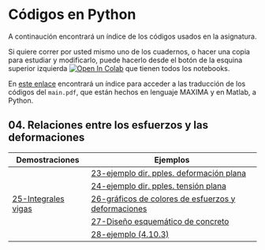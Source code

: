 # Códigos en Python

A continaución encontrará un índice de los códigos usados en la asignatura.

Si quiere correr por usted mismo uno de los cuadernos, o hacer una copia para estudiar y modificarlo, puede hacerlo desde el botón de la esquina superior izquierda <a href="https://colab.research.google.com/?hl=es" target="_parent"><img src="https://colab.research.google.com/assets/colab-badge.svg" alt="Open In Colab"/></a> que tienen todos los notebooks.

En [este enlace](https://github.com/michaelherediaperez/medio_continuo/blob/main/codigos/) encontrará un índice para acceder a las traducción de los códigos del ```main.pdf```, que están hechos en lenguaje MAXIMA y en Matlab, a Python.

## 04. Relaciones entre los esfuerzos y las deformaciones

| Demostraciones                                                        | Ejemplos                                                                          	 |
| ---                                                                   | ---                                                                   	            |
|                                                                       |[23-ejemplo dir. pples. deformación plana](23-(4_8_3)-ejemplo_DP.ipynb)              |
|	                                                                      |[24-ejemplo dir. pples. tensión plana](24-(4_8_3)-ejemplo_TP.ipynb)                  |
|[25-Integrales vigas](25-(4_9_4)_integrales.ipynb)	                    |[26-gráficos de colores de esfuerzos y deformaciones](26-(4_9_6)-graficos_viga.ipynb)|
|                                                                       |[27-Diseño esquemático de concreto](27-diseno_concreto_reforzado.ipynb)| 
||[28-ejemplo (4.10.3)]() |

